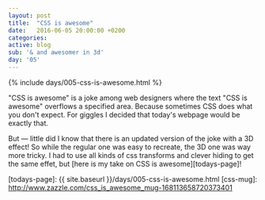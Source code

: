 ```yaml
---
layout: post
title:  "CSS is awesome"
date:   2016-06-05 20:00:00 +0200
categories: 
active: blog
sub: '& and awesomer in 3d'
day: '05'
---
```

{% include days/005-css-is-awesome.html %}

"CSS is awesome" is a joke among web designers where the text "CSS is awesome" overflows
a specified area. Because sometimes CSS does what you don't expect. For giggles I
decided that today's webpage would be exactly that.

But — little did I know that there is
an updated version of the joke with a 3D effect! So while the regular one was
easy to recreate, the 3D one was way more tricky. I had to use all kinds of css transforms
and clever hiding to get the same effet, but [here is my take on CSS is awesome][todays-page]!


[todays-page]: {{ site.baseurl }}/days/005-css-is-awesome.html
[css-mug]: http://www.zazzle.com/css_is_awesome_mug-168113658720373401